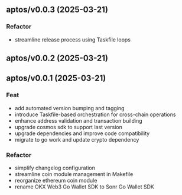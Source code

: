 ## aptos/v0.0.3 (2025-03-21)

### Refactor

- streamline release process using Taskfile loops

## aptos/v0.0.2 (2025-03-21)

## aptos/v0.0.1 (2025-03-21)

### Feat

- add automated version bumping and tagging
- introduce Taskfile-based orchestration for cross-chain operations
- enhance address validation and transaction building
- upgrade cosmos sdk to support last version
- upgrade dependencies and improve code compatibility
- migrate to go work and update crypto dependency

### Refactor

- simplify changelog configuration
- streamline coin module management in Makefile
- reorganize ethereum coin module
- rename OKX Web3 Go Wallet SDK to Sonr Go Wallet SDK
